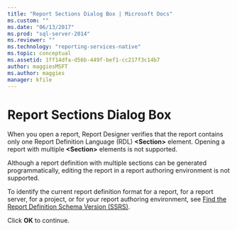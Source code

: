 ```yaml
---
title: "Report Sections Dialog Box | Microsoft Docs"
ms.custom: ""
ms.date: "06/13/2017"
ms.prod: "sql-server-2014"
ms.reviewer: ""
ms.technology: "reporting-services-native"
ms.topic: conceptual
ms.assetid: 1ff14dfa-d56b-449f-bef1-cc217f3c14b7
author: maggiesMSFT
ms.author: maggies
manager: kfile
---
```

# Report Sections Dialog Box
  When you open a report, Report Designer verifies that the report contains only one Report Definition Language (RDL) **\<Section>** element. Opening a report with multiple **\<Section>** elements is not supported.  
  
 Although a report definition with multiple sections can be generated programmatically, editing the report in a report authoring environment is not supported.  
  
 To identify the current report definition format for a report, for a report server, for a project, or for your report authoring environment, see [Find the Report Definition Schema Version &#40;SSRS&#41;](reports/find-the-report-definition-schema-version-ssrs.md).  
  
 Click **OK** to continue.  
  
  
